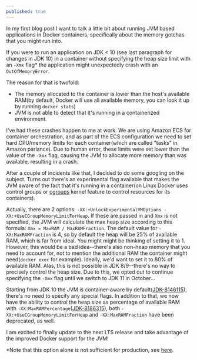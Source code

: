 ```yaml
---
published: true
---
```

In my first blog post I want to talk a little bit about running JVM based applications in Docker containers, specifically about the memory gotchas that you might run into.

If you were to run an application on JDK < 10 (see last paragraph for changes in JDK 10) in a container without specifying the heap size limit with an `-Xmx` flag* the application might unexpectedly crash with an `OutOfMemoryError`. 

The reason for that is twofold:
- The memory allocated to the container is lower than the host's available RAM(by default, Docker will use all available memory, you can look it up by running `docker stats`)
- JVM is not able to detect that it's running in a containerized environment.

I've had these crashes happen to me at work. We are using Amazon ECS for container orchestration, and as part of the ECS configuration we need to set hard CPU/memory limits for each container(which are called "tasks" in Amazon parlance). Due to human error, these limits were set lower than the value of the `-Xmx` flag, causing the JVM to allocate more memory than was available, resulting in a crash.

After a couple of incidents like that, I decided to do some googling on the subject. Turns out there's an experimental flag available that makes the JVM aware of the fact that it's running in a container(on Linux Docker uses control groups or [cgroups](https://sysadmincasts.com/episodes/14-introduction-to-linux-control-groups-cgroups) kernel feature to control resources for its containers). 

Actually, there are 2 options: `-XX:+UnlockExperimentalVMOptions -XX:+UseCGroupMemoryLimitForHeap`. If these are passed in and `Xmx` is not specified, the JVM will calculate the max heap size according to this formula: `Xmx = MaxRAM / MaxRAMFraction`. The default value for `-XX:MaxRAMFraction` is 4, so by default the heap will be 25% of available RAM, which is far from ideal. You might might be thinking of setting it to 1. However, this would be a bad idea--there's also non-heap memory that you need to account for, not to mention the additional RAM the container might need(`docker exec` for example). Ideally, we'd want to set it to 80% of available RAM. Alas, this is not possible in JDK 8/9--there's no way to precisely control the heap size. Due to this, we opted out to continue specifying the `-Xmx` flag until we switch to JDK 11 in October...

Starting from JDK 10 the JVM is container-aware by default([JDK-8146115](https://bugs.openjdk.java.net/browse/JDK-8146115)), there's no need to specify any special flags. In addition to that, we now have the ability to control the heap size as percentage of available RAM with `-XX:MaxRAMPercentage`([JDK-8186315](https://bugs.openjdk.java.net/browse/JDK-8186315)), both `-XX:+UseCGroupMemoryLimitForHeap` and `-XX:MaxRAMFraction` have been deprecated, as well.

I am excited to finally update to the next LTS release and take advantage of the improved Docker support for the JVM!

*Note that this option alone is not sufficient for production, see [here](https://medium.com/@matt_rasband/dockerizing-a-spring-boot-application-6ec9b9b41faf).
